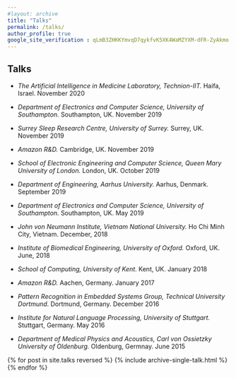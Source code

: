 ```yaml
---
#layout: archive
title: "Talks"
permalink: /talks/
author_profile: true
google_site_verification : qLmB3ZHKKYmvqD7qykfvK5XK4WaMZYXM-dFR-ZyAkmo
---
```


Talks
------
* *The Artificial Intelligence in Medicine Laboratory, Technion-IIT.* Haifa, Israel. November 2020

* *Department of Electronics and Computer Science, University of Southampton.* Southampton, UK. November 2019

* *Surrey Sleep Research Centre, University of Surrey.* Surrey, UK. November 2019

* *Amazon R&D.* Cambridge, UK. November 2019

* *School of Electronic Engineering and Computer Science, Queen Mary University of London.* London, UK. October 2019

* *Department of Engineering, Aarhus University.* Aarhus, Denmark. September 2019

* *Department of Electronics and Computer Science, University of Southampton.* Southampton, UK. May 2019

* *John von Neumann Institute, Vietnam National University.* Ho Chi Minh City, Vietnam. December, 2018

* *Institute of Biomedical Engineering, University of Oxford.* Oxford, UK. June, 2018

* *School of Computing, University of Kent.* Kent, UK. January 2018

* *Amazon R&D.* Aachen, Germany. January 2017

* *Pattern Recognition in Embedded Systems Group, Technical University Dortmund*. Dortmund, Germany. December 2016

* *Institute for Natural Language Processing, University of Stuttgart.* Stuttgart, Germany. May 2016

* *Department of Medical Physics and Acoustics, Carl von Ossietzky University of Oldenburg.* Oldenburg, Germnay. June 2015


{% for post in site.talks reversed %}
  {% include archive-single-talk.html %}
{% endfor %}
